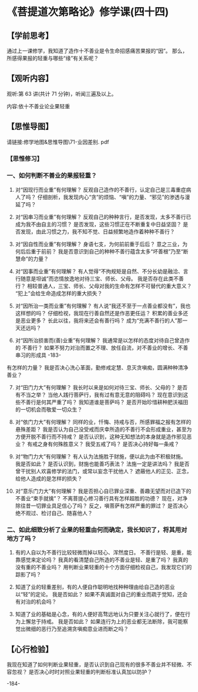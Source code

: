 
# 《菩提道次第略论》修学课(四十四)
## 【学前思考】

通过上一课修学，我知道了造作十不善业是令生命招感痛苦果报的“因”。
那么，所感得果报的轻重与哪些“缘”有关系呢？

## 【观听内容】

观听:第 63 讲(共计 71 分钟)，听闻三遍及以上。

内容:依十不善业论业果轻重

## 【思惟导图】

请链接:修学地图&思惟导图\71-业因差别. pdf

### 【思惟修习】

### 一、如何判断不善业的果报轻重？

1. 对“因现行而业重”有何理解？
   反观自己造作的不善行，认定自己是三毒重症病人了吗？
   仔细剖析，我发现内心“贪”的烦恼、“嗔”的力量、“邪见”的渗透与漫延了吗？

2. 对“因串习而业重”有何理解？
   反观自己的种种言行，是否发现，太多不善行已成为我不由自主的习惯？
   是否发现，这些习惯正在不断重复中日益坚固？
   是否发现，由此习惯之力，我不知不觉、日益频繁地造作着种种不善行？

3. 对“因自性而业重”有何理解？
   身语七支，为何前前重于后后？
   意之三业，为何后后重于前前？
   我是否意识到自己的种种不善行蕴含太多“坏善根”乃至“断慧命”的力量？

4. 对“因事而业重”有何理解？
   有人觉得“不拘规矩是自然、不分长幼是融洽、言行随意是坦诚”而恣情放逸地对待三宝、师长、父母。
   我是否存在此类不善行？
   相较普通人，三宝、师长、父母对我的生命有怎样不可替代的重大意义？
   “犯上”会给生命造成怎样的重大损失？

5. 对“因所治一类而业重”有何理解？
   有人说“我还不至于一点善业都没有”，我也这样想的吗？
   仔细检视，我现在行善自然还是作恶更任运？
   积累的善业多还是恶业更多？
   长此以往，我将来还会有善行吗？
   成为“充满不善行的人”那一天还远吗？

6. 对“因所治损害而(善)业重”有何理解？
   我通常是以怎样的态度对待自己曾造作的
   不善行？
   如果不努力对治而置之不理、放任自流，对不善业的增长、不善串习的形成具
   -183-

有怎样的力量？
我是否决心洗心革面，勤修戒定慧、息灭贪嗔痴，圆满种种清净善业？

7. 对“田门力大”有何理解？
   我长时以来是如何对待三宝、师长、父母的？
   是否有不当之举？
   当他人践行菩萨行，我有过有意无意的阻碍吗？
   现在意识到这些不善行是何其严重了吗？
   我知道谁是菩萨吗？
   是否开始珍惜耕种肥沃福田的一切机会而敬爱一切众生？

8. 对“依门力大”有何理解？
   同样的业，忏悔、持戒与否，所感罪福之报有怎样的悬殊差距？
   我是否认为自己没受戒而庆幸所造的不善行不会形成重业，甚至为方便开脱不善行而不持戒？
   是否认识到，这种无知想法的本身就是造作邪见恶业？
   有戒之身有何殊胜意义？
   我受五戒了吗？
   是否决心持好每一条戒？

9. 对“物门力大”有何理解？
   有人认为法施胜于财施，便以此为由不积极财施。
   我是否如此？
   是否认识到，财施也能善巧表法？
   法施一定是讲法吗？
   我是否曾干扰别人欢喜修学的法门，或常以妄念干扰他人？
   遮蔽他人的正见、正念，给他人造成的是怎样的损失？

10. 对“意乐门力大”有何理解？
    我是否担心自已罪业深重、善趣无望而对已造下的不善业“束手就擒”？
    不离菩提心修习善行具有怎样超胜的功德？
    现在，对净除往昔一切罪业具足信心了吗？
    反之，嗔菩萨有怎样严重的罪过？
    是否决心绝不观过、检讨自己、随喜他人？

### 二、如此细致分析了业果的轻重由何而确定，我长知识了，将其用对地方了吗？

1. 有的人自以为不善行比较轻微而掉以轻心、浑然度日。
   不善行是轻、是重，能靠感觉来定论吗？
   我真的看清楚自己所造的不善业是轻、是重了吗？
   我真的没有重的不善业吗？
   用判断业果轻重的十个方面仔细检视自己，我发现它们的踪影了吗？

2. 知道了业的轻重差别，有的人便自作聪明地找种种理由给自己造的恶业以“轻”的定论。
   我是否如此？
   如果不真诚面对自己的重业而疏于觉知，还会有对治的机会吗？

3. 知道了业的基础是心念，有的人便好高骛远地认为只要关注心就行了，便在行为上懈怠于持戒。
   我是否如此？
   如果连行为上的恶业都无法断除，我可能察觉出微细的恶行乃至追溯贪嗔痴意业进而断之吗？

## 【心行检验】

我现在知道了如何判断业果轻重，是否认识到自己现有的很多不善业并不轻微、不容忽视？
是否决心时时对照业果轻重的判断标准认真加以防护？

-184-